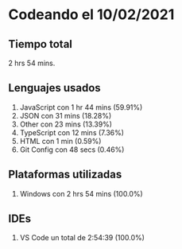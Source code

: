 # Codeando el 10/02/2021

## Tiempo total
2 hrs 54 mins.

## Lenguajes usados
1. JavaScript con 1 hr 44 mins (59.91%)
1. JSON con 31 mins (18.28%)
1. Other con 23 mins (13.39%)
1. TypeScript con 12 mins (7.36%)
1. HTML con 1 min (0.59%)
1. Git Config con 48 secs (0.46%)

## Plataformas utilizadas
1. Windows con 2 hrs 54 mins (100.0%)

## IDEs
1. VS Code un total de 2:54:39 (100.0%)
